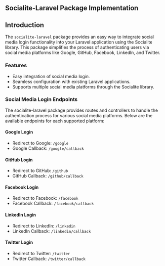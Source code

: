 ## Socialite-Laravel Package Implementation

## Introduction
The `socialite-laravel` package provides an easy way to integrate social media login functionality into your Laravel application using the Socialite library. This package simplifies the process of authenticating users via social media platforms like Google, GitHub, Facebook, LinkedIn, and Twitter.

### Features
- Easy integration of social media login.
- Seamless configuration with existing Laravel applications.
- Supports multiple social media platforms through the Socialite library.

### Social Media Login Endpoints
The socialite-laravel package provides routes and controllers to handle the authentication process for various social media platforms. Below are the available endpoints for each supported platform:

#### Google Login
- Redirect to Google: `/google`
- Google Callback: `/google/callback`

#### GitHub Login
- Redirect to GitHub: `/github`
- GitHub Callback: `/github/callback`

#### Facebook Login
- Redirect to Facebook: `/facebook`
- Facebook Callback: `/facebook/callback`

#### LinkedIn Login
- Redirect to LinkedIn: `/linkedin`
- LinkedIn Callback: `/linkedin/callback`

#### Twitter Login
- Redirect to Twitter: `/twitter`
- Twitter Callback: `/twitter/callback`


